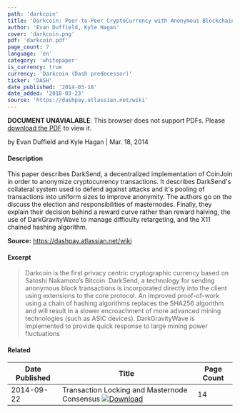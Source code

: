 ```yaml
---
path: 'darkcoin'
title: 'Darkcoin: Peer­-to-­Peer Crypto­Currency with Anonymous Blockchain Transactions and an Improved Proof­-of­-Work System'
author: 'Evan Duffield, Kyle Hagan'
cover: 'darkcoin.png'
pdf: 'darkcoin.pdf'
page_count: 7
language: 'en'
category: 'whitepaper'
is_currency: true
currency: 'Darkcoin (Dash predecessor)'
ticker: 'DASH'
date_published: '2014-03-18'
date_added: '2018-03-23'
source: 'https://dashpay.atlassian.net/wiki'
---
```


<object class="pdf_embed" data="/assets/pdf/darkcoin.pdf" type="application/pdf" width="100%" height="100%">
   <p><b>DOCUMENT UNAVIALABLE</b>: This browser does not support PDFs. Please <a href="/assets/pdf/darkcoin.pdf">download the PDF</a> to view it.</p>
</object>

by Evan Duffield and Kyle Hagan | Mar. 18, 2014

#### Description
This paper describes DarkSend, a decentralized implementation of CoinJoin in order to anonymize cryptocurrency transactions. It describes DarkSend's collateral system used to defend against attacks and it's pooling of transactions into uniform sizes to improve anonymity. The authors go on the discuss the election and responsibilities of masternodes. Finally, they explain their decision behind a reward curve rather than reward halving, the use of DarkGravityWave to manage difficulty retargeting, and the X11 chained hashing algorithm.

**Source:** https://dashpay.atlassian.net/wiki

#### Excerpt
> Darkcoin is the first privacy centric cryptographic currency based on Satoshi Nakamoto’s Bitcoin. DarkSend, a technology for sending anonymous block transactions is incorporated directly into the client using extensions to the core protocol. An improved proof-­of-­work using a chain of hashing algorithms replaces the SHA256 algorithm and will result in a slower encroachment of more advanced mining technologies (such as ASIC devices). DarkGravityWave is implemented to provide quick response to large mining power fluctuations

#### Related
Date Published | Title                                                                          | Page Count
---------------|--------------------------------------------------------------------------------|------------
2014-09-22     | Transaction Locking and Masternode Consensus [![Download](/assets/download_cloud.svg)](/assets/pdf/instasend.pdf) | 14
